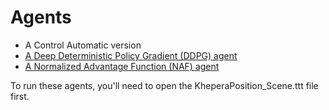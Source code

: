 # Agents

* A Control Automatic version
* [A Deep Deterministic Policy Gradient (DDPG) agent](https://keras-rl.readthedocs.io/en/latest/agents/ddpg/)
* [A Normalized Advantage Function (NAF) agent](https://keras-rl.readthedocs.io/en/latest/agents/naf/)

To run these agents, you'll need to open the KheperaPosition_Scene.ttt file first.
